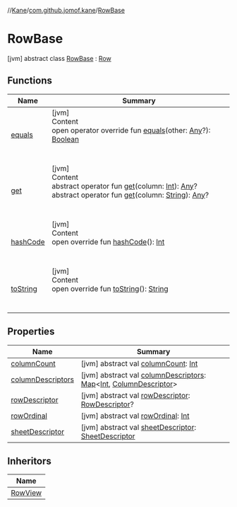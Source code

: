 //[Kane](../../index.md)/[com.github.jomof.kane](../index.md)/[RowBase](index.md)



# RowBase  
 [jvm] abstract class [RowBase](index.md) : [Row](../../com.github.jomof.kane.api/-row/index.md)   


## Functions  
  
|  Name|  Summary| 
|---|---|
| <a name="com.github.jomof.kane/RowBase/equals/#kotlin.Any?/PointingToDeclaration/"></a>[equals](equals.md)| <a name="com.github.jomof.kane/RowBase/equals/#kotlin.Any?/PointingToDeclaration/"></a>[jvm]  <br>Content  <br>open operator override fun [equals](equals.md)(other: [Any](https://kotlinlang.org/api/latest/jvm/stdlib/kotlin/-any/index.html)?): [Boolean](https://kotlinlang.org/api/latest/jvm/stdlib/kotlin/-boolean/index.html)  <br><br><br>
| <a name="com.github.jomof.kane.api/Row/get/#kotlin.Int/PointingToDeclaration/"></a>[get](../../com.github.jomof.kane.api/-row/get.md)| <a name="com.github.jomof.kane.api/Row/get/#kotlin.Int/PointingToDeclaration/"></a>[jvm]  <br>Content  <br>abstract operator fun [get](../../com.github.jomof.kane.api/-row/get.md)(column: [Int](https://kotlinlang.org/api/latest/jvm/stdlib/kotlin/-int/index.html)): [Any](https://kotlinlang.org/api/latest/jvm/stdlib/kotlin/-any/index.html)?  <br>abstract operator fun [get](../../com.github.jomof.kane.api/-row/get.md)(column: [String](https://kotlinlang.org/api/latest/jvm/stdlib/kotlin/-string/index.html)): [Any](https://kotlinlang.org/api/latest/jvm/stdlib/kotlin/-any/index.html)?  <br><br><br>
| <a name="com.github.jomof.kane/RowBase/hashCode/#/PointingToDeclaration/"></a>[hashCode](hash-code.md)| <a name="com.github.jomof.kane/RowBase/hashCode/#/PointingToDeclaration/"></a>[jvm]  <br>Content  <br>open override fun [hashCode](hash-code.md)(): [Int](https://kotlinlang.org/api/latest/jvm/stdlib/kotlin/-int/index.html)  <br><br><br>
| <a name="com.github.jomof.kane/RowBase/toString/#/PointingToDeclaration/"></a>[toString](to-string.md)| <a name="com.github.jomof.kane/RowBase/toString/#/PointingToDeclaration/"></a>[jvm]  <br>Content  <br>open override fun [toString](to-string.md)(): [String](https://kotlinlang.org/api/latest/jvm/stdlib/kotlin/-string/index.html)  <br><br><br>


## Properties  
  
|  Name|  Summary| 
|---|---|
| <a name="com.github.jomof.kane/RowBase/columnCount/#/PointingToDeclaration/"></a>[columnCount](index.md#%5Bcom.github.jomof.kane%2FRowBase%2FcolumnCount%2F%23%2FPointingToDeclaration%2F%5D%2FProperties%2F-1279169165)| <a name="com.github.jomof.kane/RowBase/columnCount/#/PointingToDeclaration/"></a> [jvm] abstract val [columnCount](index.md#%5Bcom.github.jomof.kane%2FRowBase%2FcolumnCount%2F%23%2FPointingToDeclaration%2F%5D%2FProperties%2F-1279169165): [Int](https://kotlinlang.org/api/latest/jvm/stdlib/kotlin/-int/index.html)   <br>
| <a name="com.github.jomof.kane/RowBase/columnDescriptors/#/PointingToDeclaration/"></a>[columnDescriptors](index.md#%5Bcom.github.jomof.kane%2FRowBase%2FcolumnDescriptors%2F%23%2FPointingToDeclaration%2F%5D%2FProperties%2F-1279169165)| <a name="com.github.jomof.kane/RowBase/columnDescriptors/#/PointingToDeclaration/"></a> [jvm] abstract val [columnDescriptors](index.md#%5Bcom.github.jomof.kane%2FRowBase%2FcolumnDescriptors%2F%23%2FPointingToDeclaration%2F%5D%2FProperties%2F-1279169165): [Map](https://kotlinlang.org/api/latest/jvm/stdlib/kotlin.collections/-map/index.html)<[Int](https://kotlinlang.org/api/latest/jvm/stdlib/kotlin/-int/index.html), [ColumnDescriptor](../../com.github.jomof.kane.impl.sheet/-column-descriptor/index.md)>   <br>
| <a name="com.github.jomof.kane/RowBase/rowDescriptor/#/PointingToDeclaration/"></a>[rowDescriptor](index.md#%5Bcom.github.jomof.kane%2FRowBase%2FrowDescriptor%2F%23%2FPointingToDeclaration%2F%5D%2FProperties%2F-1279169165)| <a name="com.github.jomof.kane/RowBase/rowDescriptor/#/PointingToDeclaration/"></a> [jvm] abstract val [rowDescriptor](index.md#%5Bcom.github.jomof.kane%2FRowBase%2FrowDescriptor%2F%23%2FPointingToDeclaration%2F%5D%2FProperties%2F-1279169165): [RowDescriptor](../../com.github.jomof.kane.api/-row-descriptor/index.md)?   <br>
| <a name="com.github.jomof.kane/RowBase/rowOrdinal/#/PointingToDeclaration/"></a>[rowOrdinal](index.md#%5Bcom.github.jomof.kane%2FRowBase%2FrowOrdinal%2F%23%2FPointingToDeclaration%2F%5D%2FProperties%2F-1279169165)| <a name="com.github.jomof.kane/RowBase/rowOrdinal/#/PointingToDeclaration/"></a> [jvm] abstract val [rowOrdinal](index.md#%5Bcom.github.jomof.kane%2FRowBase%2FrowOrdinal%2F%23%2FPointingToDeclaration%2F%5D%2FProperties%2F-1279169165): [Int](https://kotlinlang.org/api/latest/jvm/stdlib/kotlin/-int/index.html)   <br>
| <a name="com.github.jomof.kane/RowBase/sheetDescriptor/#/PointingToDeclaration/"></a>[sheetDescriptor](index.md#%5Bcom.github.jomof.kane%2FRowBase%2FsheetDescriptor%2F%23%2FPointingToDeclaration%2F%5D%2FProperties%2F-1279169165)| <a name="com.github.jomof.kane/RowBase/sheetDescriptor/#/PointingToDeclaration/"></a> [jvm] abstract val [sheetDescriptor](index.md#%5Bcom.github.jomof.kane%2FRowBase%2FsheetDescriptor%2F%23%2FPointingToDeclaration%2F%5D%2FProperties%2F-1279169165): [SheetDescriptor](../../com.github.jomof.kane.api/-sheet-descriptor/index.md)   <br>


## Inheritors  
  
|  Name| 
|---|
| <a name="com.github.jomof.kane.impl.sheet/RowView///PointingToDeclaration/"></a>[RowView](../../com.github.jomof.kane.impl.sheet/-row-view/index.md)


